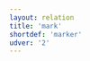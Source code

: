 ```yaml
---
layout: relation
title: 'mark'
shortdef: 'marker'
udver: '2'
---
```

<!-- Interlanguage links updated Út zář 29 18:41:25 CEST 2020 -->
